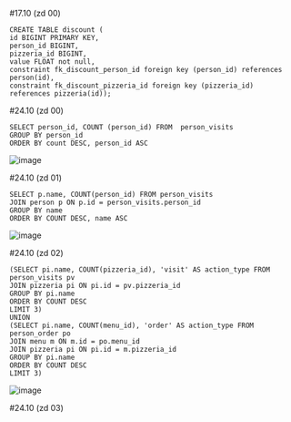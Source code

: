 #17.10   (zd 00)

```
CREATE TABLE discount (
id BIGINT PRIMARY KEY,
person_id BIGINT,
pizzeria_id BIGINT,
value FLOAT not null,
constraint fk_discount_person_id foreign key (person_id) references person(id),
constraint fk_discount_pizzeria_id foreign key (pizzeria_id) references pizzeria(id));
```


#24.10   (zd 00)


```
SELECT person_id, COUNT (person_id) FROM  person_visits
GROUP BY person_id
ORDER BY count DESC, person_id ASC

```

![image](https://github.com/MelnikovMatveu/db_practice/assets/145557573/cd5cfadf-b9ba-43c4-923c-45cdc42f3b17)




#24.10   (zd 01)


```
SELECT p.name, COUNT(person_id) FROM person_visits
JOIN person p ON p.id = person_visits.person_id
GROUP BY name
ORDER BY COUNT DESC, name ASC
```

![image](https://github.com/MelnikovMatveu/db_practice/assets/145557573/684284bc-39d4-4117-888c-55fd8bd3385c)





#24.10   (zd 02)


```
(SELECT pi.name, COUNT(pizzeria_id), 'visit' AS action_type FROM person_visits pv
JOIN pizzeria pi ON pi.id = pv.pizzeria_id
GROUP BY pi.name
ORDER BY COUNT DESC
LIMIT 3)
UNION
(SELECT pi.name, COUNT(menu_id), 'order' AS action_type FROM person_order po
JOIN menu m ON m.id = po.menu_id
JOIN pizzeria pi ON pi.id = m.pizzeria_id
GROUP BY pi.name
ORDER BY COUNT DESC
LIMIT 3)
```

![image](https://github.com/MelnikovMatveu/db_practice/assets/145557573/a9fd083e-33d3-4088-be36-71383e3b41e5)





#24.10   (zd 03)

```

```
